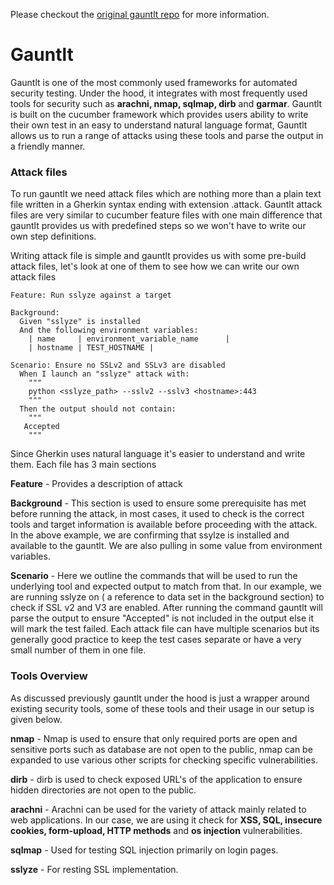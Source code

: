 Please checkout the [original gauntlt repo](https://github.com/gauntlt/gauntlt) for more information. 

# Gauntlt

Gauntlt is one of the most commonly used frameworks for automated security testing. Under the hood, it integrates with most frequently used tools for security such as **arachni, nmap, sqlmap, dirb** and **garmar**. Gauntlt is built on the cucumber framework which provides users ability to write their own test in an easy to understand natural language format, Gauntlt allows us to run a range of attacks using these tools and parse the output in a friendly manner.

### Attack files

To run gauntlt we need attack files which are nothing more than a plain text file written in a Gherkin syntax ending with extension .attack. Gauntlt attack files are very similar to cucumber feature files with one main difference that gauntlt provides us with predefined steps so we won't have to write our own step definitions.

Writing attack file is simple and gauntlt provides us with some pre-build attack files, let's look at one of them to see how we can write our own attack files

```
Feature: Run sslyze against a target

Background:
  Given "sslyze" is installed
  And the following environment variables:
    | name     | environment_variable_name      |
    | hostname | TEST_HOSTNAME |

Scenario: Ensure no SSLv2 and SSLv3 are disabled
  When I launch an "sslyze" attack with:
    """
    python <sslyze_path> --sslv2 --sslv3 <hostname>:443
    """
  Then the output should not contain:
    """
   Accepted
    """
```

Since Gherkin uses natural language it's easier to understand and write them. Each file has 3 main sections

**Feature** - Provides a description of attack

**Background** - This section is used to ensure some prerequisite has met before running the attack, in most cases, it used to check is the correct tools and target information is available before proceeding with the attack. In the above example, we are confirming that ssylze is installed and available to the gauntlt. We are also pulling in some value from environment variables.

**Scenario** - Here we outline the commands that will be used to run the underlying tool and expected output to match from that. In our example, we are running sslyze on <hostname> ( a reference to data set in the background section) to check if SSL v2 and V3 are enabled. After running the command gauntlt will parse the output to ensure "Accepted" is not included in the output else it will mark the test failed. Each attack file can have multiple scenarios but its generally good practice to keep the test cases separate or have a very small number of them in one file.

### Tools Overview

As discussed previously gauntlt under the hood is just a wrapper around existing security tools, some of these tools and their usage in our setup is given below.

**nmap** - Nmap is used to ensure that only required ports are open and sensitive ports such as database are not open to the public, nmap can be expanded to use various other scripts for checking specific vulnerabilities.

**dirb** - dirb is used to check exposed URL's of the application to ensure hidden directories are not open to the public.

**arachni** - Arachni can be used for the variety of attack mainly related to web applications. In our case, we are using it check for **XSS, SQL, insecure cookies, form-upload, HTTP methods** and **os injection** vulnerabilities.

**sqlmap** - Used for testing SQL injection primarily on login pages.

**sslyze** - For resting SSL implementation.

